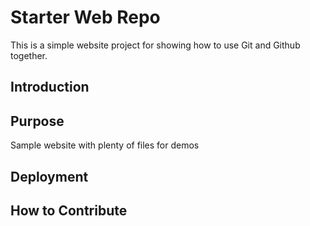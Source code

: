 # Starter Web Repo

This is a simple website project for
showing how to use Git and Github together.

## Introduction

## Purpose

Sample website with plenty of files for demos

## Deployment

## How to Contribute
